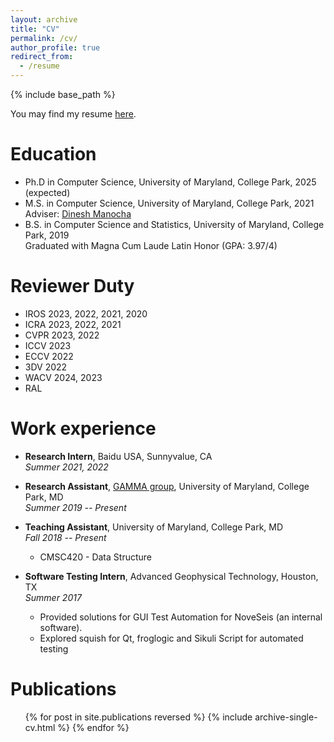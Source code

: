 ```yaml
---
layout: archive
title: "CV"
permalink: /cv/
author_profile: true
redirect_from:
  - /resume
---
```


{% include base_path %}

You may find my resume <a href="http://rayguan97.github.io/files/resume.pdf">here</a>.

Education
======
* Ph.D in Computer Science, University of Maryland, College Park, 2025 (expected) <br>
    <!-- Adviser: [Dinesh Manocha](https://www.cs.umd.edu/people/dmanocha)
             [Ming Lin](https://www.cs.umd.edu/people/lin) -->
* M.S. in Computer Science, University of Maryland, College Park, 2021  <br>
    Adviser: [Dinesh Manocha](https://www.cs.umd.edu/people/dmanocha)
* B.S. in Computer Science and Statistics, University of Maryland, College Park, 2019 <br>
    Graduated with Magna Cum Laude Latin Honor (GPA: 3.97/4)
    
Reviewer Duty
======
* IROS 2023, 2022, 2021, 2020
* ICRA 2023, 2022, 2021
* CVPR 2023, 2022
* ICCV 2023
* ECCV 2022
* 3DV 2022
* WACV 2024, 2023
* RAL

Work experience
======
* **Research Intern**, Baidu USA, Sunnyvalue, CA  <br>
  *Summer 2021, 2022*

* **Research Assistant**, [GAMMA group](https://gamma.umd.edu/), University of Maryland, College Park, MD <br>
  *Summer 2019 -- Present*

* **Teaching Assistant**, University of Maryland, College Park, MD <br>
  *Fall 2018 -- Present*
  * CMSC420 - Data Structure

* **Software Testing Intern**, Advanced Geophysical Technology, Houston, TX <br>
  *Summer 2017*
  * Provided solutions for GUI Test Automation for NoveSeis (an internal software).
  * Explored squish for Qt, froglogic and Sikuli Script for automated testing

Publications
======
  <ul>{% for post in site.publications reversed %}
    {% include archive-single-cv.html %}
  {% endfor %}</ul>

